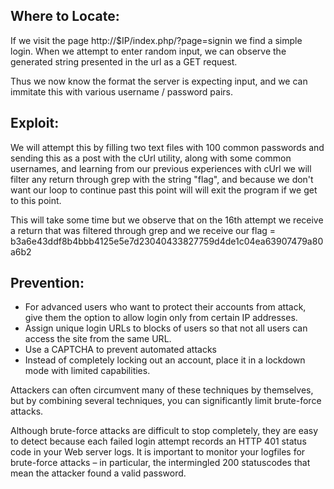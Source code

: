 ## Where to Locate:

If we visit the page http://$IP/index.php/?page=signin we find a simple login. 
When we attempt to enter random input, we can observe the generated string presented in the url as a GET request.

Thus we now know the format the server is expecting input, and we can immitate this with various username / password pairs.

## Exploit:

We will attempt this by filling two text files with 100 common passwords and sending this as a post with the cUrl utility, along with some common usernames, and learning from our previous experiences with cUrl we will filter any return through grep with the string "flag", and because we don't want our loop to continue past this point will will exit the program if we get to this point.

This will take some time but we observe that on the 16th attempt we receive a return that was filtered through grep and we receive our flag = b3a6e43ddf8b4bbb4125e5e7d23040433827759d4de1c04ea63907479a80a6b2

## Prevention:

- For advanced users who want to protect their accounts from attack, give them the option to allow login only from certain IP addresses.
- Assign unique login URLs to blocks of users so that not all users can access the site from the same URL.
- Use a CAPTCHA to prevent automated attacks
- Instead of completely locking out an account, place it in a lockdown mode with limited capabilities.

Attackers can often circumvent many of these techniques by themselves, but by combining several techniques, you can significantly limit brute-force attacks.

Although brute-force attacks are difficult to stop completely, they are easy to detect because each failed login attempt records an HTTP 401 status code in your Web server logs. It is important to monitor your logfiles for brute-force attacks – in particular, the intermingled 200 statuscodes that mean the attacker found a valid password.